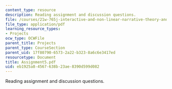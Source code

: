 ```yaml
---
content_type: resource
description: Reading assignment and discussion questions.
file: /courses/21w-765j-interactive-and-non-linear-narrative-theory-and-practice-spring-2004/eb1925a84567638b23ae8390d599d082_Assignment5.pdf
file_type: application/pdf
learning_resource_types:
- Projects
ocw_type: OCWFile
parent_title: Projects
parent_type: CourseSection
parent_uid: 17f80790-6573-2a22-b323-8a6c6e3417ed
resourcetype: Document
title: Assignment5.pdf
uid: eb1925a8-4567-638b-23ae-8390d599d082
---
```

Reading assignment and discussion questions.

